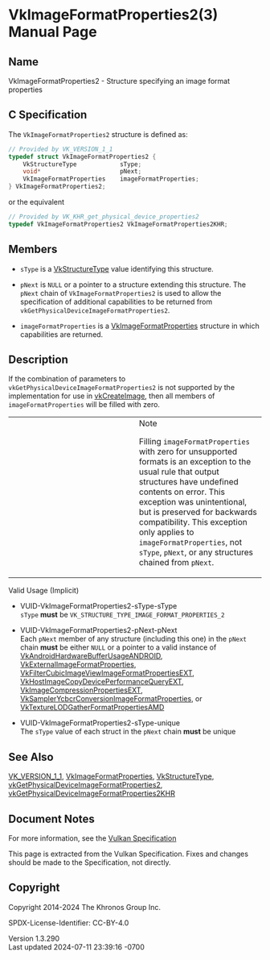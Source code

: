 # VkImageFormatProperties2(3) Manual Page

## Name

VkImageFormatProperties2 - Structure specifying an image format
properties



## <a href="#_c_specification" class="anchor"></a>C Specification

The `VkImageFormatProperties2` structure is defined as:

``` c
// Provided by VK_VERSION_1_1
typedef struct VkImageFormatProperties2 {
    VkStructureType            sType;
    void*                      pNext;
    VkImageFormatProperties    imageFormatProperties;
} VkImageFormatProperties2;
```

or the equivalent

``` c
// Provided by VK_KHR_get_physical_device_properties2
typedef VkImageFormatProperties2 VkImageFormatProperties2KHR;
```

## <a href="#_members" class="anchor"></a>Members

- `sType` is a [VkStructureType](https://registry.khronos.org/vulkan/specs/1.3-extensions/man/html/VkStructureType.html) value identifying
  this structure.

- `pNext` is `NULL` or a pointer to a structure extending this
  structure. The `pNext` chain of `VkImageFormatProperties2` is used to
  allow the specification of additional capabilities to be returned from
  `vkGetPhysicalDeviceImageFormatProperties2`.

- `imageFormatProperties` is a
  [VkImageFormatProperties](https://registry.khronos.org/vulkan/specs/1.3-extensions/man/html/VkImageFormatProperties.html) structure in
  which capabilities are returned.

## <a href="#_description" class="anchor"></a>Description

If the combination of parameters to
`vkGetPhysicalDeviceImageFormatProperties2` is not supported by the
implementation for use in [vkCreateImage](https://registry.khronos.org/vulkan/specs/1.3-extensions/man/html/vkCreateImage.html), then all
members of `imageFormatProperties` will be filled with zero.

<table>
<colgroup>
<col style="width: 50%" />
<col style="width: 50%" />
</colgroup>
<tbody>
<tr>
<td class="icon"><em></em></td>
<td class="content">Note
<p>Filling <code>imageFormatProperties</code> with zero for unsupported
formats is an exception to the usual rule that output structures have
undefined contents on error. This exception was unintentional, but is
preserved for backwards compatibility. This exception only applies to
<code>imageFormatProperties</code>, not <code>sType</code>,
<code>pNext</code>, or any structures chained from
<code>pNext</code>.</p></td>
</tr>
</tbody>
</table>

Valid Usage (Implicit)

- <a href="#VUID-VkImageFormatProperties2-sType-sType"
  id="VUID-VkImageFormatProperties2-sType-sType"></a>
  VUID-VkImageFormatProperties2-sType-sType  
  `sType` **must** be `VK_STRUCTURE_TYPE_IMAGE_FORMAT_PROPERTIES_2`

- <a href="#VUID-VkImageFormatProperties2-pNext-pNext"
  id="VUID-VkImageFormatProperties2-pNext-pNext"></a>
  VUID-VkImageFormatProperties2-pNext-pNext  
  Each `pNext` member of any structure (including this one) in the
  `pNext` chain **must** be either `NULL` or a pointer to a valid
  instance of
  [VkAndroidHardwareBufferUsageANDROID](https://registry.khronos.org/vulkan/specs/1.3-extensions/man/html/VkAndroidHardwareBufferUsageANDROID.html),
  [VkExternalImageFormatProperties](https://registry.khronos.org/vulkan/specs/1.3-extensions/man/html/VkExternalImageFormatProperties.html),
  [VkFilterCubicImageViewImageFormatPropertiesEXT](https://registry.khronos.org/vulkan/specs/1.3-extensions/man/html/VkFilterCubicImageViewImageFormatPropertiesEXT.html),
  [VkHostImageCopyDevicePerformanceQueryEXT](https://registry.khronos.org/vulkan/specs/1.3-extensions/man/html/VkHostImageCopyDevicePerformanceQueryEXT.html),
  [VkImageCompressionPropertiesEXT](https://registry.khronos.org/vulkan/specs/1.3-extensions/man/html/VkImageCompressionPropertiesEXT.html),
  [VkSamplerYcbcrConversionImageFormatProperties](https://registry.khronos.org/vulkan/specs/1.3-extensions/man/html/VkSamplerYcbcrConversionImageFormatProperties.html),
  or
  [VkTextureLODGatherFormatPropertiesAMD](https://registry.khronos.org/vulkan/specs/1.3-extensions/man/html/VkTextureLODGatherFormatPropertiesAMD.html)

- <a href="#VUID-VkImageFormatProperties2-sType-unique"
  id="VUID-VkImageFormatProperties2-sType-unique"></a>
  VUID-VkImageFormatProperties2-sType-unique  
  The `sType` value of each struct in the `pNext` chain **must** be
  unique

## <a href="#_see_also" class="anchor"></a>See Also

[VK_VERSION_1_1](https://registry.khronos.org/vulkan/specs/1.3-extensions/man/html/VK_VERSION_1_1.html),
[VkImageFormatProperties](https://registry.khronos.org/vulkan/specs/1.3-extensions/man/html/VkImageFormatProperties.html),
[VkStructureType](https://registry.khronos.org/vulkan/specs/1.3-extensions/man/html/VkStructureType.html),
[vkGetPhysicalDeviceImageFormatProperties2](https://registry.khronos.org/vulkan/specs/1.3-extensions/man/html/vkGetPhysicalDeviceImageFormatProperties2.html),
[vkGetPhysicalDeviceImageFormatProperties2KHR](https://registry.khronos.org/vulkan/specs/1.3-extensions/man/html/vkGetPhysicalDeviceImageFormatProperties2KHR.html)

## <a href="#_document_notes" class="anchor"></a>Document Notes

For more information, see the <a
href="https://registry.khronos.org/vulkan/specs/1.3-extensions/html/vkspec.html#VkImageFormatProperties2"
target="_blank" rel="noopener">Vulkan Specification</a>

This page is extracted from the Vulkan Specification. Fixes and changes
should be made to the Specification, not directly.

## <a href="#_copyright" class="anchor"></a>Copyright

Copyright 2014-2024 The Khronos Group Inc.

SPDX-License-Identifier: CC-BY-4.0

Version 1.3.290  
Last updated 2024-07-11 23:39:16 -0700
